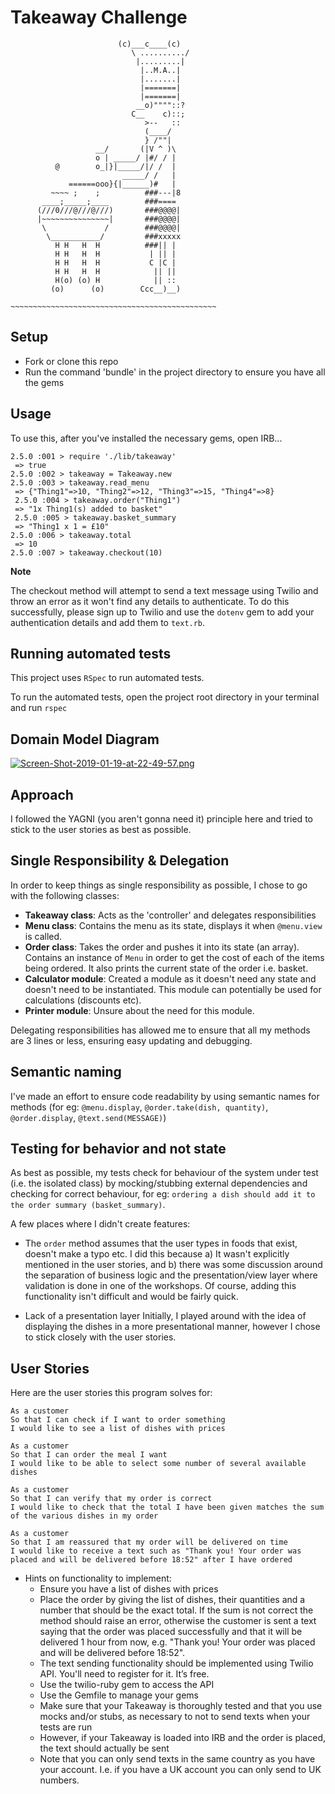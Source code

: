 Takeaway Challenge
==================
 ```
                         (c)___c____(c)
                            \ ........../
                             |.........|
                              |..M.A..|
                              |.......|
                              |=======|
                              |=======|
                             __o)""""::?
                            C__    c)::;
                               >--   ::     
                               (____/      
                               } /""|      
                    __/       (|V ^ )\     
                    o | _____/ |#/ / |     
           @        o_|}|_____/|/ /  |     
                          _____/ /   |     
              ======ooo}{|______)#   |     
          ~~~~ ;    ;          ###---|8    
        ____;_____;____        ###====     
       (///0///@///@///)       ###@@@@|
       |~~~~~~~~~~~~~~~|       ###@@@@|
        \             /        ###@@@@|               
         \___________/         ###xxxxx      
           H H   H  H          ###|| |    
           H H   H  H           | || |     
           H H   H  H           C |C |    
           H H   H  H            || ||    
           H(o) (o) H            || ::   
          (o)      (o)        Ccc__)__)  

~~~~~~~~~~~~~~~~~~~~~~~~~~~~~~~~~~~~~~~~~~~~~~
 ```

Setup
-------

* Fork or clone this repo
* Run the command 'bundle' in the project directory to ensure you have all the gems

Usage
-------

To use this, after you've installed the necessary gems, open IRB...

```
2.5.0 :001 > require './lib/takeaway'
 => true
2.5.0 :002 > takeaway = Takeaway.new
2.5.0 :003 > takeaway.read_menu
 => {"Thing1"=>10, "Thing2"=>12, "Thing3"=>15, "Thing4"=>8}
 2.5.0 :004 > takeaway.order("Thing1")
 => "1x Thing1(s) added to basket"
 2.5.0 :005 > takeaway.basket_summary
 => "Thing1 x 1 = £10"
2.5.0 :006 > takeaway.total
 => 10
2.5.0 :007 > takeaway.checkout(10)
```
**Note**

The checkout method will attempt to send a text message using Twilio and throw an error as it won't find any details to authenticate. To do this successfully, please sign up to Twilio and use the `dotenv` gem to add your authentication details and add them to `text.rb`.

Running automated tests
-------
This project uses `RSpec` to run automated tests. 

To run the automated tests, open the project root directory in your terminal and run `rspec`

Domain Model Diagram
-----

[![Screen-Shot-2019-01-19-at-22-49-57.png](https://i.postimg.cc/8k75MVQN/Screen-Shot-2019-01-19-at-22-49-57.png)](https://postimg.cc/t7HpGw4M)

Approach
-----

I followed the YAGNI (you aren't gonna need it) principle here and tried to stick to the user stories as best as possible. 

## Single Responsibility & Delegation

In order to keep things as single responsibility as possible, I chose to go with the following classes:

- **Takeaway class**: Acts as the 'controller' and delegates responsibilities
- **Menu class**: Contains the menu as its state, displays it when `@menu.view` is called.
- **Order class**: Takes the order and pushes it into its state (an array). Contains an instance of `Menu` in order to get the cost of each of the items being ordered. It also prints the current state of the order i.e. basket.
- **Calculator module**: Created a module as it doesn't need any state and doesn't need to be instantiated. This module can potentially be used for calculations (discounts etc). 
- **Printer module**: Unsure about the need for this module. 

Delegating responsibilities has allowed me to ensure that all my methods are 3 lines or less, ensuring easy updating and debugging. 

## Semantic naming

I've made an effort to ensure code readability by using semantic names for methods (for eg: `@menu.display`, `@order.take(dish, quantity)`, `@order.display`, `@text.send(MESSAGE)`)

## Testing for behavior and not state

As best as possible, my tests check for behaviour of the system under test (i.e. the isolated class) by mocking/stubbing external dependencies and checking for correct behaviour, for eg: `ordering a dish should add it to the order summary (basket_summary)`.

A few places where I didn't create features: 

- The `order` method assumes that the user types in foods that exist, doesn't make a typo etc.
I did this because a) It wasn't explicitly mentioned in the user stories, and b) there was some discussion around the separation of business logic and the presentation/view layer where validation is done in one of the workshops. Of course, adding this functionality isn't difficult and would be fairly quick. 

- Lack of a presentation layer
Initially, I played around with the idea of displaying the dishes in a more presentational manner, however I chose to stick closely with the user stories. 





User Stories
-----
Here are the user stories this program solves for:

```
As a customer
So that I can check if I want to order something
I would like to see a list of dishes with prices

As a customer
So that I can order the meal I want
I would like to be able to select some number of several available dishes

As a customer
So that I can verify that my order is correct
I would like to check that the total I have been given matches the sum of the various dishes in my order

As a customer
So that I am reassured that my order will be delivered on time
I would like to receive a text such as "Thank you! Your order was placed and will be delivered before 18:52" after I have ordered
```

* Hints on functionality to implement:
  * Ensure you have a list of dishes with prices
  * Place the order by giving the list of dishes, their quantities and a number that should be the exact total. If the sum is not correct the method should raise an error, otherwise the customer is sent a text saying that the order was placed successfully and that it will be delivered 1 hour from now, e.g. "Thank you! Your order was placed and will be delivered before 18:52".
  * The text sending functionality should be implemented using Twilio API. You'll need to register for it. It’s free.
  * Use the twilio-ruby gem to access the API
  * Use the Gemfile to manage your gems
  * Make sure that your Takeaway is thoroughly tested and that you use mocks and/or stubs, as necessary to not to send texts when your tests are run
  * However, if your Takeaway is loaded into IRB and the order is placed, the text should actually be sent
  * Note that you can only send texts in the same country as you have your account. I.e. if you have a UK account you can only send to UK numbers.


